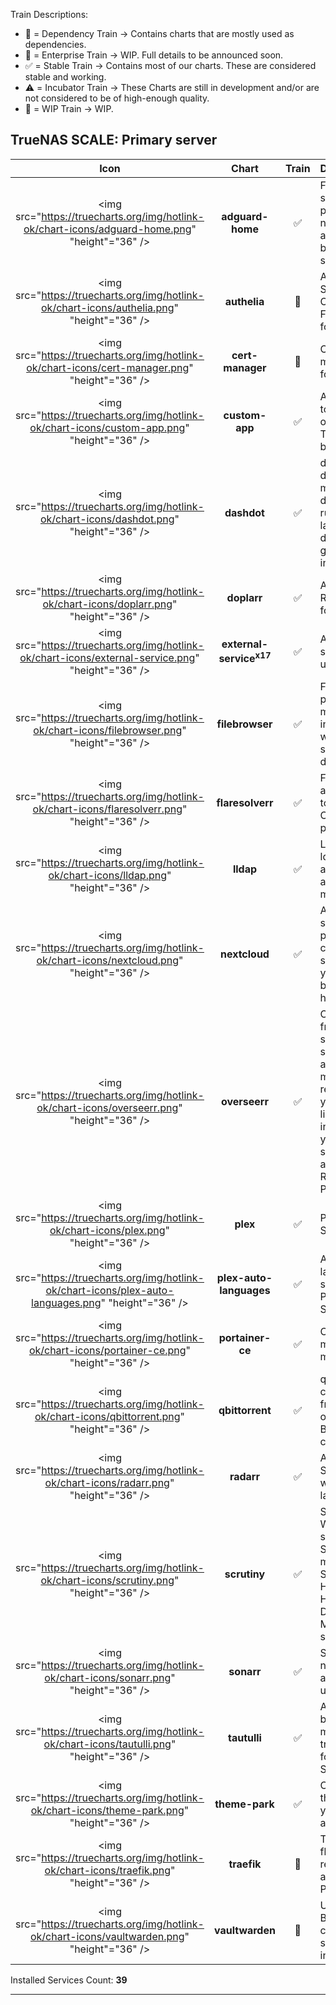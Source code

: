 
Train Descriptions:

- 🔨 = Dependency Train -> Contains charts that are mostly used as dependencies.
- 👔 = Enterprise Train -> WIP. Full details to be announced soon.
- ✅ = Stable Train -> Contains most of our charts. These are considered stable and working.
- ⚠️ = Incubator Train -> These Charts are still in development and/or are not considered to be of high-enough quality.
- 👷 = WIP Train -> WIP.

## **TrueNAS SCALE**: Primary server

|Icon|Chart|Train|Description|
| :-------------: |:-------------: | :-------------:	| :-------------	|
| <img src="https://truecharts.org/img/hotlink-ok/chart-icons/adguard-home.png" "height"="36" /> | **adguard-home** | ✅ | Free and open source, powerful network-wide ads & trackers blocking DNS server. |
| <img src="https://truecharts.org/img/hotlink-ok/chart-icons/authelia.png" "height"="36" /> | **authelia** | 👔 | Authelia is a Single Sign-On Multi-Factor portal for web apps |
| <img src="https://truecharts.org/img/hotlink-ok/chart-icons/cert-manager.png" "height"="36" /> | **cert-manager** | 👔 | Certificate management for Kubernetes |
| <img src="https://truecharts.org/img/hotlink-ok/chart-icons/custom-app.png" "height"="36" /> | **custom-app** | ✅ | Advanced tool to create your own TrueCharts-based App |
| <img src="https://truecharts.org/img/hotlink-ok/chart-icons/dashdot.png" "height"="36" /> | **dashdot** | ✅ | dash. (or dashdot) is a modern server dashboard, running on the latest tech, designed with glassmorphism in mind. |
| <img src="https://truecharts.org/img/hotlink-ok/chart-icons/doplarr.png" "height"="36" /> | **doplarr** | ✅ | An *arr Request Bot for Discord |
| <img src="https://truecharts.org/img/hotlink-ok/chart-icons/external-service.png" "height"="36" /> | **external-service<sup>x17</sup>** | ✅ | Allow external services to be used like Apps. |
| <img src="https://truecharts.org/img/hotlink-ok/chart-icons/filebrowser.png" "height"="36" /> | **filebrowser** | ✅ | Filebrowser provides a file managing interface within a specified directory |
| <img src="https://truecharts.org/img/hotlink-ok/chart-icons/flaresolverr.png" "height"="36" /> | **flaresolverr** | ✅ | FlareSolverr is a proxy server to bypass Cloudflare protection |
| <img src="https://truecharts.org/img/hotlink-ok/chart-icons/lldap.png" "height"="36" /> | **lldap** | ✅ | Lightweight ldap server for authentication and user management |
| <img src="https://truecharts.org/img/hotlink-ok/chart-icons/nextcloud.png" "height"="36" /> | **nextcloud** | ✅ | A private cloud server that puts the control and security of your own data back into your hands. |
| <img src="https://truecharts.org/img/hotlink-ok/chart-icons/overseerr.png" "height"="36" /> | **overseerr** | ✅ | Overseerr is a free and open source software application for managing requests for your media library. It integrates with your existing services such as Sonarr, Radarr and Plex! |
| <img src="https://truecharts.org/img/hotlink-ok/chart-icons/plex.png" "height"="36" /> | **plex** | ✅ | Plex Media Server |
| <img src="https://truecharts.org/img/hotlink-ok/chart-icons/plex-auto-languages.png" "height"="36" /> | **plex-auto-languages** | ✅ | Automated language selection for Plex TV Shows. |
| <img src="https://truecharts.org/img/hotlink-ok/chart-icons/portainer-ce.png" "height"="36" /> | **portainer-ce** | ✅ | Container management made easy |
| <img src="https://truecharts.org/img/hotlink-ok/chart-icons/qbittorrent.png" "height"="36" /> | **qbittorrent** | ✅ | qBittorrent is a cross-platform free and open-source BitTorrent client |
| <img src="https://truecharts.org/img/hotlink-ok/chart-icons/radarr.png" "height"="36" /> | **radarr** | ✅ | A fork of Sonarr to work with movies à la Couchpotato |
| <img src="https://truecharts.org/img/hotlink-ok/chart-icons/scrutiny.png" "height"="36" /> | **scrutiny** | ✅ | Scrutiny WebUI for smartd S.M.A.R.T monitoring. Scrutiny is a Hard Drive Health Dashboard & Monitoring solution. |
| <img src="https://truecharts.org/img/hotlink-ok/chart-icons/sonarr.png" "height"="36" /> | **sonarr** | ✅ | Smart PVR for newsgroup and bittorrent users |
| <img src="https://truecharts.org/img/hotlink-ok/chart-icons/tautulli.png" "height"="36" /> | **tautulli** | ✅ | A Python based monitoring and tracking tool for Plex Media Server |
| <img src="https://truecharts.org/img/hotlink-ok/chart-icons/theme-park.png" "height"="36" /> | **theme-park** | ✅ | Custom themes for your favorite apps! |
| <img src="https://truecharts.org/img/hotlink-ok/chart-icons/traefik.png" "height"="36" /> | **traefik** | 👔 | Traefik is a flexible reverse proxy and Ingress Provider. |
| <img src="https://truecharts.org/img/hotlink-ok/chart-icons/vaultwarden.png" "height"="36" /> | **vaultwarden** | 👔 | Unofficial Bitwarden compatible server written in Rust |

 Installed Services Count: **39**
___
